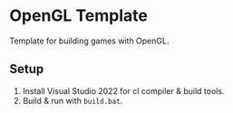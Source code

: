 # OpenGL Template

Template for building games with OpenGL.

## Setup

1. Install Visual Studio 2022 for cl compiler & build tools.
2. Build & run with `build.bat`.
